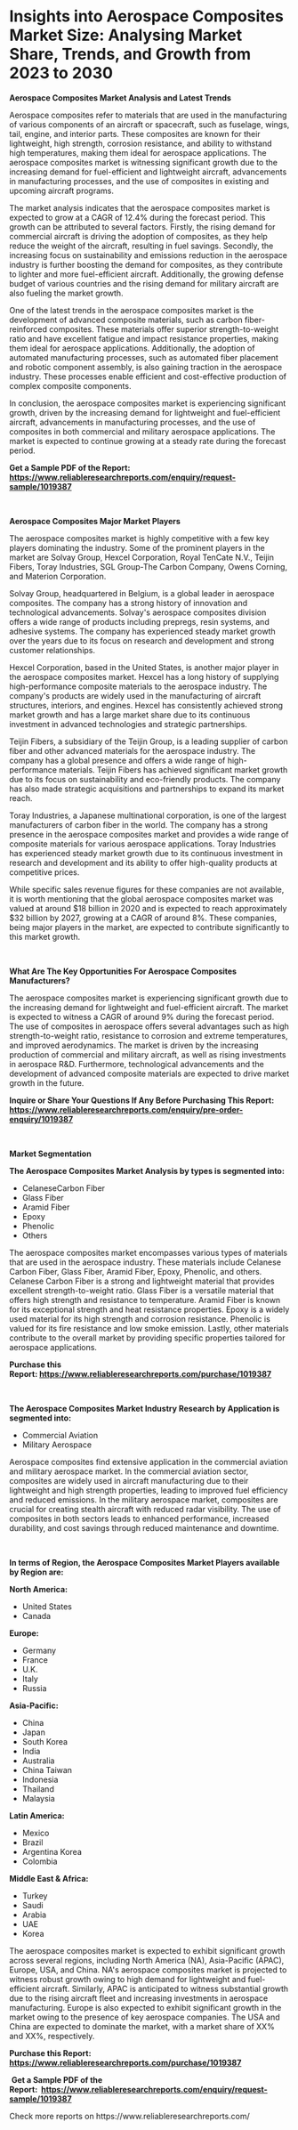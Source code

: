 <p><h1>Insights into Aerospace Composites Market Size: Analysing Market Share, Trends, and Growth from 2023 to 2030</h1></p><p><strong>Aerospace Composites Market Analysis and Latest Trends</strong></p>
<p><p>Aerospace composites refer to materials that are used in the manufacturing of various components of an aircraft or spacecraft, such as fuselage, wings, tail, engine, and interior parts. These composites are known for their lightweight, high strength, corrosion resistance, and ability to withstand high temperatures, making them ideal for aerospace applications. The aerospace composites market is witnessing significant growth due to the increasing demand for fuel-efficient and lightweight aircraft, advancements in manufacturing processes, and the use of composites in existing and upcoming aircraft programs.</p><p>The market analysis indicates that the aerospace composites market is expected to grow at a CAGR of 12.4% during the forecast period. This growth can be attributed to several factors. Firstly, the rising demand for commercial aircraft is driving the adoption of composites, as they help reduce the weight of the aircraft, resulting in fuel savings. Secondly, the increasing focus on sustainability and emissions reduction in the aerospace industry is further boosting the demand for composites, as they contribute to lighter and more fuel-efficient aircraft. Additionally, the growing defense budget of various countries and the rising demand for military aircraft are also fueling the market growth.</p><p>One of the latest trends in the aerospace composites market is the development of advanced composite materials, such as carbon fiber-reinforced composites. These materials offer superior strength-to-weight ratio and have excellent fatigue and impact resistance properties, making them ideal for aerospace applications. Additionally, the adoption of automated manufacturing processes, such as automated fiber placement and robotic component assembly, is also gaining traction in the aerospace industry. These processes enable efficient and cost-effective production of complex composite components.</p><p>In conclusion, the aerospace composites market is experiencing significant growth, driven by the increasing demand for lightweight and fuel-efficient aircraft, advancements in manufacturing processes, and the use of composites in both commercial and military aerospace applications. The market is expected to continue growing at a steady rate during the forecast period.</p></p>
<p><strong>Get a Sample PDF of the Report:&nbsp; <a href="https://www.reliableresearchreports.com/enquiry/request-sample/1019387">https://www.reliableresearchreports.com/enquiry/request-sample/1019387</a></strong></p>
<p>&nbsp;</p>
<p><strong>Aerospace Composites Major Market Players</strong></p>
<p><p>The aerospace composites market is highly competitive with a few key players dominating the industry. Some of the prominent players in the market are Solvay Group, Hexcel Corporation, Royal TenCate N.V., Teijin Fibers, Toray Industries, SGL Group-The Carbon Company, Owens Corning, and Materion Corporation.</p><p>Solvay Group, headquartered in Belgium, is a global leader in aerospace composites. The company has a strong history of innovation and technological advancements. Solvay's aerospace composites division offers a wide range of products including prepregs, resin systems, and adhesive systems. The company has experienced steady market growth over the years due to its focus on research and development and strong customer relationships.</p><p>Hexcel Corporation, based in the United States, is another major player in the aerospace composites market. Hexcel has a long history of supplying high-performance composite materials to the aerospace industry. The company's products are widely used in the manufacturing of aircraft structures, interiors, and engines. Hexcel has consistently achieved strong market growth and has a large market share due to its continuous investment in advanced technologies and strategic partnerships.</p><p>Teijin Fibers, a subsidiary of the Teijin Group, is a leading supplier of carbon fiber and other advanced materials for the aerospace industry. The company has a global presence and offers a wide range of high-performance materials. Teijin Fibers has achieved significant market growth due to its focus on sustainability and eco-friendly products. The company has also made strategic acquisitions and partnerships to expand its market reach.</p><p>Toray Industries, a Japanese multinational corporation, is one of the largest manufacturers of carbon fiber in the world. The company has a strong presence in the aerospace composites market and provides a wide range of composite materials for various aerospace applications. Toray Industries has experienced steady market growth due to its continuous investment in research and development and its ability to offer high-quality products at competitive prices.</p><p>While specific sales revenue figures for these companies are not available, it is worth mentioning that the global aerospace composites market was valued at around $18 billion in 2020 and is expected to reach approximately $32 billion by 2027, growing at a CAGR of around 8%. These companies, being major players in the market, are expected to contribute significantly to this market growth.</p></p>
<p>&nbsp;</p>
<p><strong>What Are The Key Opportunities For Aerospace Composites Manufacturers?</strong></p>
<p><p>The aerospace composites market is experiencing significant growth due to the increasing demand for lightweight and fuel-efficient aircraft. The market is expected to witness a CAGR of around 9% during the forecast period. The use of composites in aerospace offers several advantages such as high strength-to-weight ratio, resistance to corrosion and extreme temperatures, and improved aerodynamics. The market is driven by the increasing production of commercial and military aircraft, as well as rising investments in aerospace R&D. Furthermore, technological advancements and the development of advanced composite materials are expected to drive market growth in the future.</p></p>
<p><strong>Inquire or Share Your Questions If Any Before Purchasing This Report: <a href="https://www.reliableresearchreports.com/enquiry/pre-order-enquiry/1019387">https://www.reliableresearchreports.com/enquiry/pre-order-enquiry/1019387</a></strong></p>
<p>&nbsp;</p>
<p><strong>Market Segmentation</strong></p>
<p><strong>The Aerospace Composites Market Analysis by types is segmented into:</strong></p>
<p><ul><li>CelaneseCarbon Fiber</li><li>Glass Fiber</li><li>Aramid Fiber</li><li>Epoxy</li><li>Phenolic</li><li>Others</li></ul></p>
<p><p>The aerospace composites market encompasses various types of materials that are used in the aerospace industry. These materials include Celanese Carbon Fiber, Glass Fiber, Aramid Fiber, Epoxy, Phenolic, and others. Celanese Carbon Fiber is a strong and lightweight material that provides excellent strength-to-weight ratio. Glass Fiber is a versatile material that offers high strength and resistance to temperature. Aramid Fiber is known for its exceptional strength and heat resistance properties. Epoxy is a widely used material for its high strength and corrosion resistance. Phenolic is valued for its fire resistance and low smoke emission. Lastly, other materials contribute to the overall market by providing specific properties tailored for aerospace applications.</p></p>
<p><strong>Purchase this Report:&nbsp;<a href="https://www.reliableresearchreports.com/purchase/1019387">https://www.reliableresearchreports.com/purchase/1019387</a></strong></p>
<p>&nbsp;</p>
<p><strong>The Aerospace Composites Market Industry Research by Application is segmented into:</strong></p>
<p><ul><li>Commercial Aviation</li><li>Military Aerospace</li></ul></p>
<p><p>Aerospace composites find extensive application in the commercial aviation and military aerospace market. In the commercial aviation sector, composites are widely used in aircraft manufacturing due to their lightweight and high strength properties, leading to improved fuel efficiency and reduced emissions. In the military aerospace market, composites are crucial for creating stealth aircraft with reduced radar visibility. The use of composites in both sectors leads to enhanced performance, increased durability, and cost savings through reduced maintenance and downtime.</p></p>
<p>&nbsp;</p>
<p><strong>In terms of Region, the Aerospace Composites Market Players available by Region are:</strong></p>
<p>
    <p> <strong> North America: </strong>
        <ul>
            <li>United States</li>
            <li>Canada</li>
        </ul>
        </p> 
    <p> <strong> Europe: </strong>
        <ul>
            <li>Germany</li>
            <li>France</li>
            <li>U.K.</li>
            <li>Italy</li>
            <li>Russia</li>
        </ul>
        </p> 
    <p> <strong> Asia-Pacific: </strong>
        <ul>
            <li>China</li>
            <li>Japan</li>
            <li>South Korea</li>
            <li>India</li>
            <li>Australia</li>
            <li>China Taiwan</li>
            <li>Indonesia</li>
            <li>Thailand</li>
            <li>Malaysia</li>
        </ul>
        </p> 
    <p> <strong> Latin America: </strong>
        <ul>
            <li>Mexico</li>
            <li>Brazil</li>
            <li>Argentina Korea</li>
            <li>Colombia</li>
        </ul>
        </p> 
    <p> <strong> Middle East & Africa: </strong>
        <ul>
            <li>Turkey</li>
            <li>Saudi</li>
            <li>Arabia</li>
            <li>UAE</li>
            <li>Korea</li>
        </ul>
    </p>
    </p>
<p><p>The aerospace composites market is expected to exhibit significant growth across several regions, including North America (NA), Asia-Pacific (APAC), Europe, USA, and China. NA's aerospace composites market is projected to witness robust growth owing to high demand for lightweight and fuel-efficient aircraft. Similarly, APAC is anticipated to witness substantial growth due to the rising aircraft fleet and increasing investments in aerospace manufacturing. Europe is also expected to exhibit significant growth in the market owing to the presence of key aerospace companies. The USA and China are expected to dominate the market, with a market share of XX% and XX%, respectively.</p></p>
<p><strong>Purchase this Report: <a href="https://www.reliableresearchreports.com/purchase/1019387">https://www.reliableresearchreports.com/purchase/1019387</a></strong></p>
<p>&nbsp;<strong>Get a Sample PDF of the Report:&nbsp;&nbsp;<a href="https://www.reliableresearchreports.com/enquiry/request-sample/1019387">https://www.reliableresearchreports.com/enquiry/request-sample/1019387</a></strong></p>
<p><strong></strong></p>
<p>Check more reports on https://www.reliableresearchreports.com/</p>